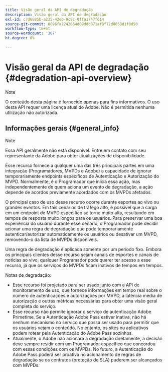```yaml
---
title: Visão geral da API de degradação
description: Visão geral da API de degradação
exl-id: c7d6685b-a235-42eb-9c9c-0ffa1747f614
source-git-commit: 8896fa2242664d09ddd871af8f72d8858d1f0d50
workflow-type: tm+mt
source-wordcount: '367'
ht-degree: 0%

---
```


# Visão geral da API de degradação {#degradation-api-overview}

>[!NOTE]
>
>O conteúdo desta página é fornecido apenas para fins informativos. O uso desta API requer uma licença atual do Adobe. Não é permitida nenhuma utilização não autorizada.

## Informações gerais {#general_info}

>[!NOTE]
>
>Essa API geralmente não está disponível. Entre em contato com seu representante da Adobe para obter atualizações de disponibilidade.

Esse recurso fornece a qualquer uma das três principais partes em uma integração (Programadores, MVPDs e Adobe) a capacidade de ignorar temporariamente endpoints específicos de Autenticação e Autorização do MVPD. Normalmente, é o Programador que inicia essa ação, mas independentemente de quem aciona um evento de degradação, a ação depende de acordos previamente acordados com os MVPDs afetados.

O principal caso de uso desse recurso ocorre durante esportes ao vivo ou grandes eventos. Em tais cenários de tráfego alto, é possível que a carga em um endpoint de MVPD específico se torne muito alta, resultando em tempos de resposta muito longos para os usuários. Para preservar uma boa experiência do usuário durante esse cenário, o Programador pode decidir acionar uma regra de degradação que pode temporariamente autenticar/autorizar automaticamente os usuários ou desativar um MVPD, removendo-o da lista de MVPDs disponíveis.

Uma regra de degradação é aplicada somente por um período fixo. Embora os principais clientes desse recurso sejam canais de esportes e canais de notícias ao vivo, qualquer Programador pode querer ter acesso a esse recurso, já que os serviços do MVPDs ficam inativos de tempos em tempos.

Notas de degradação:

* Esse recurso foi projetado para ser usado junto com a API de monitoramento de uso, que fornece informações em tempo real sobre o número de autenticações e autorizações por MVPD, a latência média de autorização e outras métricas necessárias para obter uma visão geral completa do serviço.
* Esse recurso não permite ignorar o serviço de autenticação Adobe Primetime. Se a Autenticação Adobe Pass estiver inativa, não há nenhum mecanismo no serviço que possa ser usado para permitir que os usuários vejam o conteúdo. No entanto, os sites ou aplicativos podem rotear pela Autenticação do Adobe Pass sozinhos.
* Atualmente, o Adobe não acionará a degradação diretamente, a decisão deve sempre residir com um Programador específico que concordou com essas condições com os MVPDs. No futuro, a Autenticação do Adobe Pass poderá ser proativa no acionamento de regras de degradação se os contratos (proteção de SLA) puderem ser alcançados com MVPDs.

<!--
## Related Information {#related}

- [ESM API](/help/authentication/entitlement-service-monitoring-api.md)
- [Server-side Metrics](/help/authentication/understanding-serverside-metrics.md)
-->
